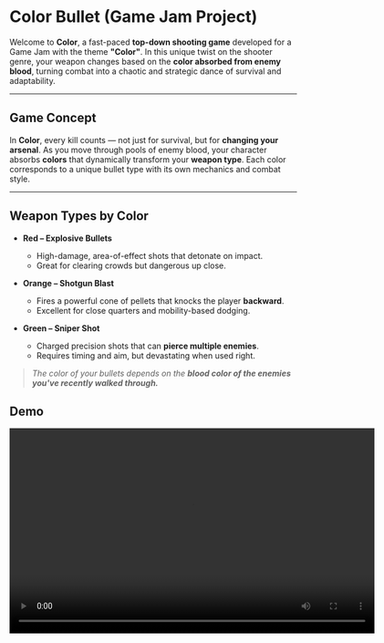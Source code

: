 ﻿#  Color Bullet (Game Jam Project)

Welcome to **Color**, a fast-paced **top-down shooting game** developed for a Game Jam with the theme **"Color"**. In this unique twist on the shooter genre, your weapon changes based on the **color absorbed from enemy blood**, turning combat into a chaotic and strategic dance of survival and adaptability.

---

## Game Concept

In **Color**, every kill counts — not just for survival, but for **changing your arsenal**. As you move through pools of enemy blood, your character absorbs **colors** that dynamically transform your **weapon type**. Each color corresponds to a unique bullet type with its own mechanics and combat style.

---

## Weapon Types by Color

- **Red – Explosive Bullets**  
  - High-damage, area-of-effect shots that detonate on impact.  
  - Great for clearing crowds but dangerous up close.

- **Orange – Shotgun Blast**  
  - Fires a powerful cone of pellets that knocks the player **backward**.  
  - Excellent for close quarters and mobility-based dodging.

- **Green – Sniper Shot**  
  - Charged precision shots that can **pierce multiple enemies**.  
  - Requires timing and aim, but devastating when used right.

> *The color of your bullets depends on the **blood color of the enemies you've recently walked through.***

## Demo
<video width="640" height="360" controls>
  <source src="demo.mp4" type="video/mp4">
  Your browser does not support the video tag.
</video>